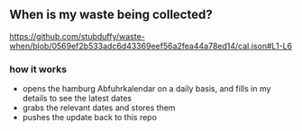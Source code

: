 ## When is my waste being collected?
  https://github.com/stubduffy/waste-when/blob/0569ef2b533adc6d43369eef56a2fea44a78ed14/cal.json#L1-L6
  
  ### how it works
  - opens the hamburg Abfuhrkalendar on a daily basis, and fills in my details to see the latest dates
  - grabs the relevant dates and stores them
  - pushes the update back to this repo
  
